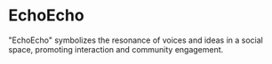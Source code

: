 # EchoEcho
"EchoEcho" symbolizes the resonance of voices and ideas in a social space, promoting interaction and community engagement.
